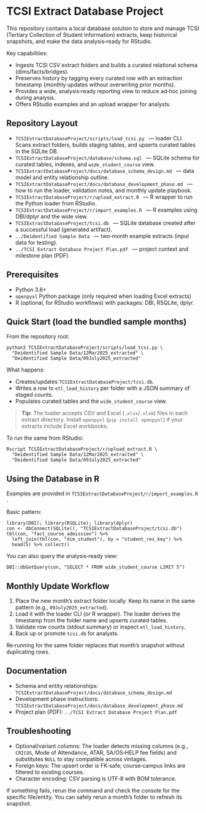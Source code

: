 # TCSI Extract Database Project

This repository contains a local database solution to store and manage TCSI (Tertiary Collection of Student Information) extracts, keep historical snapshots, and make the data analysis‑ready for RStudio.

Key capabilities:
- Ingests TCSI CSV extract folders and builds a curated relational schema (dims/facts/bridges).
- Preserves history by tagging every curated row with an extraction timestamp (monthly updates without overwriting prior months).
- Provides a wide, analysis‑ready reporting view to reduce ad‑hoc joining during analysis.
- Offers RStudio examples and an upload wrapper for analysts.

## Repository Layout
- `TCSIExtractDatabaseProject/scripts/load_tcsi.py ` — loader CLI. Scans extract folders, builds staging tables, and upserts curated tables in the SQLite DB.
- `TCSIExtractDatabaseProject/database/schema.sql ` — SQLite schema for curated tables, indexes, and `wide_student_course` view.
- `TCSIExtractDatabaseProject/docs/database_schema_design.md ` — data model and entity relationship outline.
- `TCSIExtractDatabaseProject/docs/database_development_phase.md ` — how to run the loader, validation notes, and monthly update playbook.
- `TCSIExtractDatabaseProject/r/upload_extract.R ` — R wrapper to run the Python loader from RStudio.
- `TCSIExtractDatabaseProject/r/import_examples.R ` — R examples using DBI/dplyr and the wide view.
- `TCSIExtractDatabaseProject/tcsi.db ` — SQLite database created after a successful load (generated artifact).
- `../Deidentified Sample Data ` — two‑month example extracts (input data for testing).
- `../TCSI Extract Database Project Plan.pdf ` — project context and milestone plan (PDF).

## Prerequisites
- Python 3.8+
- `openpyxl` Python package (only required when loading Excel extracts)
- R (optional, for RStudio workflows) with packages: DBI, RSQLite, dplyr.

## Quick Start (load the bundled sample months)
From the repository root:

```
python3 TCSIExtractDatabaseProject/scripts/load_tcsi.py \
  "Deidentified Sample Data/12Mar2025_extracted" \
  "Deidentified Sample Data/09July2025_extracted"
```

What happens:
- Creates/updates `TCSIExtractDatabaseProject/tcsi.db`.
- Writes a row to `etl_load_history` per folder with a JSON summary of staged counts.
- Populates curated tables and the `wide_student_course` view.

> **Tip:** The loader accepts CSV and Excel (`.xlsx`/`.xlsm`) files in each extract directory. Install `openpyxl` (`pip install openpyxl`) if your extracts include Excel workbooks.

To run the same from RStudio:

```
Rscript TCSIExtractDatabaseProject/r/upload_extract.R \
  "Deidentified Sample Data/12Mar2025_extracted" \
  "Deidentified Sample Data/09July2025_extracted"
```

## Using the Database in R
Examples are provided in `TCSIExtractDatabaseProject/r/import_examples.R `.

Basic pattern:
```
library(DBI); library(RSQLite); library(dplyr)
con <- dbConnect(SQLite(), "TCSIExtractDatabaseProject/tcsi.db")
tbl(con, "fact_course_admission") %>%
  left_join(tbl(con, "dim_student"), by = "student_res_key") %>%
  head(5) %>% collect()
```

You can also query the analysis‑ready view:
```
DBI::dbGetQuery(con, "SELECT * FROM wide_student_course LIMIT 5")
```

## Monthly Update Workflow
1. Place the new month’s extract folder locally. Keep its name in the same pattern (e.g., `09July2025_extracted`).
2. Load it with the loader CLI (or R wrapper). The loader derives the timestamp from the folder name and upserts curated tables.
3. Validate row counts (stdout summary) or inspect `etl_load_history`.
4. Back up or promote `tcsi.db` for analysts.

Re‑running for the same folder replaces that month’s snapshot without duplicating rows.

## Documentation
- Schema and entity relationships: `TCSIExtractDatabaseProject/docs/database_schema_design.md `
- Development phase instructions: `TCSIExtractDatabaseProject/docs/database_development_phase.md `
- Project plan (PDF): `../TCSI Extract Database Project Plan.pdf `

## Troubleshooting
- Optional/variant columns: The loader detects missing columns (e.g., `CRICOS`, Mode of Attendance, ATAR, SA/OS‑HELP fee fields) and substitutes `NULL` to stay compatible across vintages.
- Foreign keys: The upsert order is FK‑safe; course‑campus links are filtered to existing courses.
- Character encoding: CSV parsing is UTF‑8 with BOM tolerance.

If something fails, rerun the command and check the console for the specific file/entity. You can safely rerun a month’s folder to refresh its snapshot.
